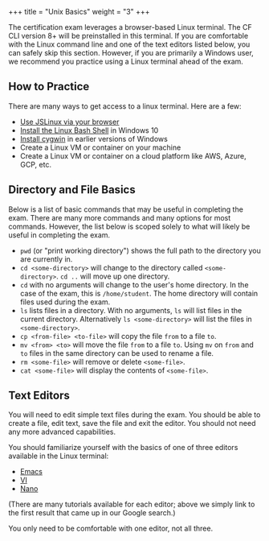 +++
title = "Unix Basics"
weight = "3"
+++


The certification exam leverages a browser-based Linux terminal. The CF CLI version 8+ will be preinstalled in this terminal. If you are comfortable with the Linux command line and one of the text editors listed below, you can safely skip this section. However, if you are primarily a Windows user, we recommend you practice using a Linux terminal ahead of the exam.

## How to Practice

There are many ways to get access to a linux terminal. Here are a few:

- [Use JSLinux via your browser](https://bellard.org/jslinux/vm.html?url=https://bellard.org/jslinux/buildroot-x86.cfg)
- [Install the Linux Bash Shell](https://www.howtogeek.com/249966/how-to-install-and-use-the-linux-bash-shell-on-windows-10/)  in Windows 10 
- [Install cygwin](https://www.cygwin.com/) in earlier versions of Windows
- Create a Linux VM or container on your machine
- Create a Linux VM or container on a cloud platform like AWS, Azure, GCP, etc.

## Directory and File Basics

Below is a list of basic commands that may be useful in completing the exam. There are many more commands and many options for most commands. However, the list below is scoped solely to what will likely be useful in completing the exam.

* `pwd` (or "print working directory") shows the full path to the directory you are currently in.
* `cd <some-directory>` will change to the directory called `<some-directory>`. `cd ..` will move up one directory.
* `cd` with no arguments will change to the user's home directory. In the case of the exam, this is `/home/student`. The home directory will contain files used during the exam.
* `ls` lists files in a directory. With no arguments, `ls` will list files in the current directory. Alternatively `ls <some-directory>` will list the files in `<some-directory>`.
* `cp <from-file> <to-file>` will copy the file `from` to a file `to`. 
* `mv <from> <to>` will move the file `from` to a file `to`. Using `mv` on `from` and `to` files in the same directory can be used to rename a file.
* `rm <some-file>` will remove or delete `<some-file>`.  
* `cat <some-file>` will display the contents of `<some-file>`.

## Text Editors

You will need to edit simple text files during the exam. You should be able to create a file, edit text, save the file and exit the editor. You should not need any more advanced capabilities.

You should familiarize yourself with the basics of one of three editors available in the Linux terminal:

- [Emacs](https://www.gnu.org/software/emacs/tour/index.html) 
- [VI](http://heather.cs.ucdavis.edu/~matloff/UnixAndC/Editors/ViIntro.html)
- [Nano](https://www.howtogeek.com/howto/42980/the-beginners-guide-to-nano-the-linux-command-line-text-editor/) 

(There are many tutorials available for each editor; above we simply link to the first result that came up in our Google search.)

You only need to be comfortable with one editor, not all three.
